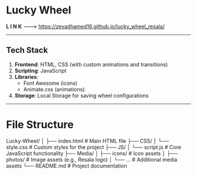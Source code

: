 # Lucky Wheel

**L I N K** ---> https://zeyadhamed16.github.io/lucky_wheel_resala/

---

## Tech Stack

1. **Frontend**: HTML, CSS (with custom animations and transitions)
2. **Scripting**: JavaScript
3. **Libraries**:
   - Font Awesome (icons)
   - Animate.css (animations)
4. **Storage**: Local Storage for saving wheel configurations

---

# File Structure

Lucky-Wheel/
│
├── index.html         # Main HTML file
├── CSS/
│   └── style.css      # Custom styles for the project
├── JS/
│   └── script.js      # Core JavaScript functionality
├── Media/
│   ├── icons/         # Icon assets
│   ├── photos/        # Image assets (e.g., Resala logo)
│   └── ...            # Additional media assets
└── README.md          # Project documentation
